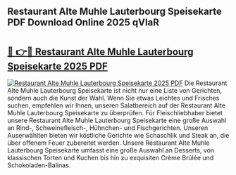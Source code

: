 ## Restaurant Alte Muhle Lauterbourg Speisekarte PDF Download Online 2025 qVIaR

# <h2><a href="http://gcdad4.nevu.top/?p=Restaurant+Alte+Muhle+Lauterbourg+Speisekarte">🔗 👉🔴 Restaurant Alte Muhle Lauterbourg Speisekarte 2025 PDF</a></h2>

[![Restaurant Alte Muhle Lauterbourg Speisekarte 2025 PDF](https://i.imgur.com/dBaPXMq.png)](http://gcdad4.nevu.top/?p=Restaurant+Alte+Muhle+Lauterbourg+Speisekarte)
Die Restaurant Alte Muhle Lauterbourg Speisekarte ist nicht nur eine Liste von Gerichten, sondern auch die Kunst der Wahl. Wenn Sie etwas Leichtes und Frisches suchen, empfehlen wir Ihnen, unseren Salatbereich auf der Restaurant Alte Muhle Lauterbourg Speisekarte zu überprüfen. Für Fleischliebhaber bietet unsere Restaurant Alte Muhle Lauterbourg Speisekarte eine große Auswahl an Rind-, Schweinefleisch-, Hühnchen- und Fischgerichten. Unseren Auserwählten bieten wir köstliche Gerichte wie Schaschlik und Steak an, die über offenem Feuer zubereitet werden. Unsere Restaurant Alte Muhle Lauterbourg Speisekarte umfasst eine große Auswahl an Desserts, von klassischen Torten und Kuchen bis hin zu exquisiten Crème Brûlée und Schokoladen-Balinas.
